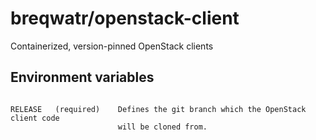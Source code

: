 # breqwatr/openstack-client

Containerized, version-pinned OpenStack clients


## Environment variables

```

RELEASE   (required)    Defines the git branch which the OpenStack client code
                        will be cloned from.

```
